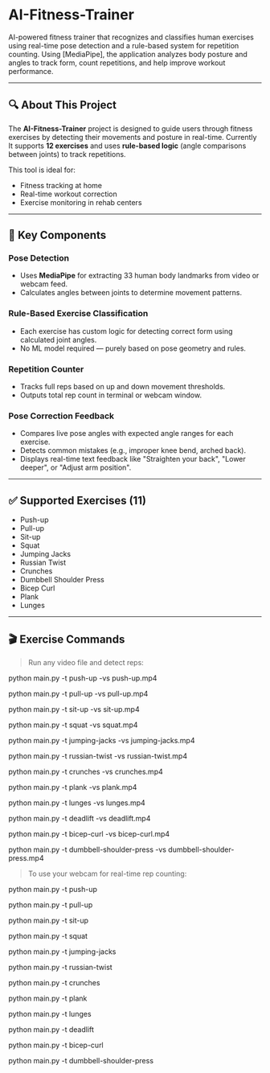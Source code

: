 # AI-Fitness-Trainer 

AI-powered fitness trainer that recognizes and classifies human exercises using real-time pose detection and a rule-based system for repetition counting. Using [MediaPipe], the application analyzes body posture and angles to track form, count repetitions, and help improve workout performance.

---

## 🔍 About This Project

The **AI-Fitness-Trainer** project is designed to guide users through fitness exercises by detecting their movements and posture in real-time. Currently It supports **12 exercises** and uses **rule-based logic** (angle comparisons between joints) to track repetitions.

This tool is ideal for:
- Fitness tracking at home 
- Real-time workout correction 
- Exercise monitoring in rehab centers 

---

## 🧠 Key Components

### Pose Detection
- Uses **MediaPipe** for extracting 33 human body landmarks from video or webcam feed.
- Calculates angles between joints to determine movement patterns.

### Rule-Based Exercise Classification
- Each exercise has custom logic for detecting correct form using calculated joint angles.
- No ML model required — purely based on pose geometry and rules.

### Repetition Counter
- Tracks full reps based on up and down movement thresholds.
- Outputs total rep count in terminal or webcam window.

### Pose Correction Feedback
- Compares live pose angles with expected angle ranges for each exercise.
- Detects common mistakes (e.g., improper knee bend, arched back).
- Displays real-time text feedback like "Straighten your back", "Lower deeper", or "Adjust arm position".

---

## ✅ Supported Exercises (11)

- Push-up
- Pull-up
- Sit-up
- Squat
- Jumping Jacks
- Russian Twist
- Crunches
- Dumbbell Shoulder Press
- Bicep Curl
- Plank
- Lunges

---

## 🎬 Exercise Commands

> Run any video file and detect reps:

python main.py -t push-up -vs push-up.mp4

python main.py -t pull-up -vs pull-up.mp4

python main.py -t sit-up -vs sit-up.mp4

python main.py -t squat -vs squat.mp4

python main.py -t jumping-jacks -vs jumping-jacks.mp4

python main.py -t russian-twist -vs russian-twist.mp4

python main.py -t crunches -vs crunches.mp4

python main.py -t plank -vs plank.mp4

python main.py -t lunges -vs lunges.mp4

python main.py -t deadlift -vs deadlift.mp4

python main.py -t bicep-curl -vs bicep-curl.mp4

python main.py -t dumbbell-shoulder-press -vs dumbbell-shoulder-press.mp4

> To use your webcam for real-time rep counting:

python main.py -t push-up

python main.py -t pull-up

python main.py -t sit-up

python main.py -t squat

python main.py -t jumping-jacks

python main.py -t russian-twist

python main.py -t crunches

python main.py -t plank

python main.py -t lunges

python main.py -t deadlift

python main.py -t bicep-curl

python main.py -t dumbbell-shoulder-press